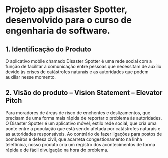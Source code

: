 # **Projeto app disaster Spotter, desenvolvido para o curso de engenharia de software.**

## 1. Identificação do Produto
O aplicativo mobile chamado Disaster Spotter é uma rede social com a função de facilitar a
comunicação entre pessoas que necessitam de auxílio devido às crises de catástrofes naturais
e as autoridades que podem auxiliar nesse momento.

## 2. Visão do produto – Vision Statement – Elevator Pitch

Para moradores de áreas de risco de enchentes e deslizamentos, que precisam de
uma forma mais rápida de reportar o problema às autoridades. O Disaster
Spotter é um aplicativo móvel, estilo rede social, que cria uma ponte entre a
população que está sendo afetada por catástrofes naturais e as autoridades
responsáveis. Ao contrário de fazer ligações para postos de bombeiros e defesa
civil, que acarreta congestionamento na linha telefônica, nosso produto cria um
registro dos acontecimentos de forma rápida e de fácil divulgação na hora do
problema.
